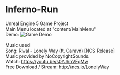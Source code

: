 # Inferno-Run
Unreal Engine 5 Game Project <br />
Main Menu located at "content/MainMenu" <br />
Demo: ![Game Demo](https://www.youtube.com/watch?v=WyW9cDi9WEE)
<br />
<br />
Music used <br />
Song: Rival - Lonely Way (ft. Caravn) [NCS Release] <br />
Music provided by NoCopyrightSounds. <br />
Watch: https://youtu.be/s0YJhnVEgMw <br />
Free Download / Stream: http://ncs.io/LonelyWay <br />
